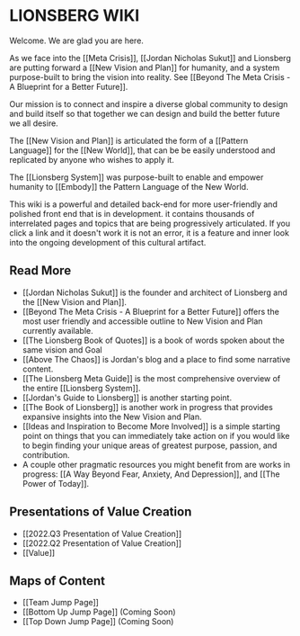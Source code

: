 # LIONSBERG WIKI

Welcome. We are glad you are here. 

As we face into the [[Meta Crisis]], [[Jordan Nicholas Sukut]] and Lionsberg are putting forward a [[New Vision and Plan]] for humanity, and a system purpose-built to bring the vision into reality. See [[Beyond The Meta Crisis - A Blueprint for a Better Future]]. 

Our mission is to connect and inspire a diverse global community to design and build itself so that together we can design and build the better future we all desire. 

The [[New Vision and Plan]] is articulated the form of a [[Pattern Language]] for the [[New World]], that can be be easily understood and replicated by anyone who wishes to apply it. 

The [[Lionsberg System]] was purpose-built to enable and empower humanity to [[Embody]] the Pattern Language of the New World. 

This wiki is a powerful and detailed back-end for more user-friendly and polished front end that is in development. it contains thousands of interrelated pages and topics that are being progressively articulated. If you click a link and it doesn't work it is not an error, it is a feature and inner look into the ongoing development of this cultural artifact. 

## Read More 

- [[Jordan Nicholas Sukut]] is the founder and architect of Lionsberg and the [[New Vision and Plan]].  
- [[Beyond The Meta Crisis - A Blueprint for a Better Future]] offers the most user friendly and accessible outline to New Vision and Plan currently available. 
- [[The Lionsberg Book of Quotes]] is a book of words spoken about the same vision and Goal  
- [[Above The Chaos]] is Jordan's blog and a place to find some narrative content.   
- [[The Lionsberg Meta Guide]] is the most comprehensive overview of the entire [[Lionsberg System]]. 
- [[Jordan's Guide to Lionsberg]] is another starting point. 
- [[The Book of Lionsberg]] is another work in progress that provides expansive insights into the New Vision and Plan. 
- [[Ideas and Inspiration to Become More Involved]] is a simple starting point on things that you can immediately take action on if you would like to begin finding your unique areas of greatest purpose, passion, and contribution. 
- A couple other pragmatic resources you might benefit from are works in progress: [[A Way Beyond Fear, Anxiety, And Depression]], and [[The Power of Today]]. 

## Presentations of Value Creation 

- [[2022.Q3 Presentation of Value Creation]]  
- [[2022.Q2 Presentation of Value Creation]]  
- [[Value]]  


## Maps of Content
- [[Team Jump Page]]  
- [[Bottom Up Jump Page]]  (Coming Soon)
- [[Top Down Jump Page]]  (Coming Soon)



